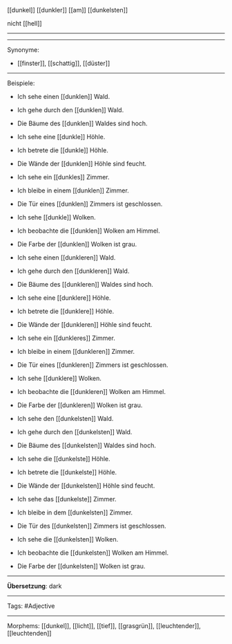 [[dunkel]]
[[dunkler]]
[[am]] [[dunkelsten]]

nicht [[hell]]

---

---

Synonyme:
- [[finster]], [[schattig]], [[düster]]

---
Beispiele:

- Ich sehe einen [[dunklen]] Wald.
- Ich gehe durch den [[dunklen]] Wald.
- Die Bäume des [[dunklen]] Waldes sind hoch.

- Ich sehe eine [[dunkle]] Höhle.
- Ich betrete die [[dunkle]] Höhle.
- Die Wände der [[dunklen]] Höhle sind feucht.

- Ich sehe ein [[dunkles]] Zimmer.
- Ich bleibe in einem [[dunklen]] Zimmer.
- Die Tür eines [[dunklen]] Zimmers ist geschlossen.

- Ich sehe [[dunkle]] Wolken.
- Ich beobachte die [[dunklen]] Wolken am Himmel.
- Die Farbe der [[dunklen]] Wolken ist grau.

- Ich sehe einen [[dunkleren]] Wald.
- Ich gehe durch den [[dunkleren]] Wald.
- Die Bäume des [[dunkleren]] Waldes sind hoch.

- Ich sehe eine [[dunklere]] Höhle.
- Ich betrete die [[dunklere]] Höhle.
- Die Wände der [[dunkleren]] Höhle sind feucht.

- Ich sehe ein [[dunkleres]] Zimmer.
- Ich bleibe in einem [[dunkleren]] Zimmer.
- Die Tür eines [[dunkleren]] Zimmers ist geschlossen.

- Ich sehe [[dunklere]] Wolken.
- Ich beobachte die [[dunkleren]] Wolken am Himmel.
- Die Farbe der [[dunkleren]] Wolken ist grau.

- Ich sehe den [[dunkelsten]] Wald.
- Ich gehe durch den [[dunkelsten]] Wald.
- Die Bäume des [[dunkelsten]] Waldes sind hoch.

- Ich sehe die [[dunkelste]] Höhle.
- Ich betrete die [[dunkelste]] Höhle.
- Die Wände der [[dunkelsten]] Höhle sind feucht.

- Ich sehe das [[dunkelste]] Zimmer.
- Ich bleibe in dem [[dunkelsten]] Zimmer.
- Die Tür des [[dunkelsten]] Zimmers ist geschlossen.

- Ich sehe die [[dunkelsten]] Wolken.
- Ich beobachte die [[dunkelsten]] Wolken am Himmel.
- Die Farbe der [[dunkelsten]] Wolken ist grau.

---
**Übersetzung**:
dark

---

Tags: 
#Adjective

---
Morphems:
[[dunkel]], [[licht]], [[tief]], [[grasgrün]], [[leuchtender]], [[leuchtenden]]